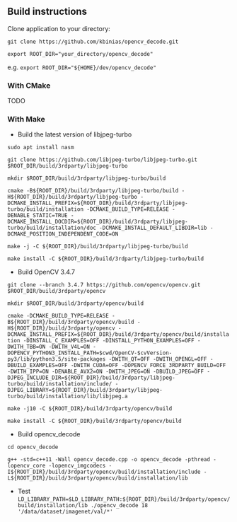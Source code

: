 ## Build instructions

Clone application to your directory:

`git clone https://github.com/kbinias/opencv_decode.git`

`export ROOT_DIR="your_directory/opencv_decode"`

e.g. `export ROOT_DIR="${HOME}/dev/opencv_decode"`

### With CMake

TODO

### With Make

* Build the latest version of libjpeg-turbo

`sudo apt install nasm`

`git clone https://github.com/libjpeg-turbo/libjpeg-turbo.git $ROOT_DIR/build/3rdparty/libjpeg-turbo`

`mkdir $ROOT_DIR/build/3rdparty/libjpeg-turbo/build`

`cmake -B${ROOT_DIR}/build/3rdparty/libjpeg-turbo/build -H${ROOT_DIR}/build/3rdparty/libjpeg-turbo -DCMAKE_INSTALL_PREFIX=${ROOT_DIR}/build/3rdparty/libjpeg-turbo/build/installation -DCMAKE_BUILD_TYPE=RELEASE -DENABLE_STATIC=TRUE -DCMAKE_INSTALL_DOCDIR=${ROOT_DIR}/build/3rdparty/libjpeg-turbo/build/installation/doc -DCMAKE_INSTALL_DEFAULT_LIBDIR=lib -DCMAKE_POSITION_INDEPENDENT_CODE=ON`

`make -j -C ${ROOT_DIR}/build/3rdparty/libjpeg-turbo/build`

`make install -C ${ROOT_DIR}/build/3rdparty/libjpeg-turbo/build`

* Build OpenCV 3.4.7

`git clone --branch 3.4.7 https://github.com/opencv/opencv.git $ROOT_DIR/build/3rdparty/opencv`

`mkdir $ROOT_DIR/build/3rdparty/opencv/build`

`cmake -DCMAKE_BUILD_TYPE=RELEASE -B${ROOT_DIR}/build/3rdparty/opencv/build -H${ROOT_DIR}/build/3rdparty/opencv -DCMAKE_INSTALL_PREFIX=${ROOT_DIR}/build/3rdparty/opencv/build/installation -DINSTALL_C_EXAMPLES=OFF -DINSTALL_PYTHON_EXAMPLES=OFF -DWITH_TBB=ON -DWITH_V4L=ON -DOPENCV_PYTHON3_INSTALL_PATH=$cwd/OpenCV-$cvVersion-py3/lib/python3.5/site-packages -DWITH_QT=OFF -DWITH_OPENGL=OFF -DBUILD_EXAMPLES=OFF -DWITH_CUDA=OFF -DOPENCV_FORCE_3RDPARTY_BUILD=OFF -DWITH_IPP=ON -DENABLE_AVX2=ON -DWITH_JPEG=ON -DBUILD_JPEG=OFF -DJPEG_INCLUDE_DIR=${ROOT_DIR}/build/3rdparty/libjpeg-turbo/build/installation/include/ -DJPEG_LIBRARY=${ROOT_DIR}/build/3rdparty/libjpeg-turbo/build/installation/lib/libjpeg.a`

`make -j10 -C ${ROOT_DIR}/build/3rdparty/opencv/build`

`make install -C ${ROOT_DIR}/build/3rdparty/opencv/build`

* Build opencv_decode

`cd opencv_decode`

`g++ -std=c++11 -Wall opencv_decode.cpp -o opencv_decode -pthread -lopencv_core -lopencv_imgcodecs -I${ROOT_DIR}/build/3rdparty/opencv/build/installation/include -L${ROOT_DIR}/build/3rdparty/opencv/build/installation/lib`

* Test
`LD_LIBRARY_PATH=$LD_LIBRARY_PATH:${ROOT_DIR}/build/3rdparty/opencv/build/installation/lib ./opencv_decode 18 '/data/dataset/imagenet/val/*'`
